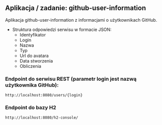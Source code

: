 ﻿## Aplikacja / zadanie: github-user-information

Aplikacja github-user-information z informacjami o użytkownikach GitHub.

- Struktura odpowiedzi serwisu w formacie JSON:
	+ Identyfikator
	+ Login
	+ Nazwa
	+ Typ
	+ Url do avatara
	+ Data stworzenia
	+ Obliczenia


### Endpoint do serwisu REST (parametr login jest nazwą użytkownika GitHub):

```
http://localhost:8080/users/{login}
```

### Endpoint do bazy H2

```
http://localhost:8080/h2-console/
```